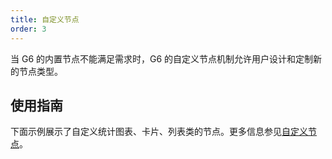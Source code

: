 ```yaml
---
title: 自定义节点
order: 3
---
```


当 G6 的内置节点不能满足需求时，G6 的自定义节点机制允许用户设计和定制新的节点类型。

## 使用指南

下面示例展示了自定义统计图表、卡片、列表类的节点。更多信息参见[自定义节点](/zh/docs/manual/advanced/custom-node)。
